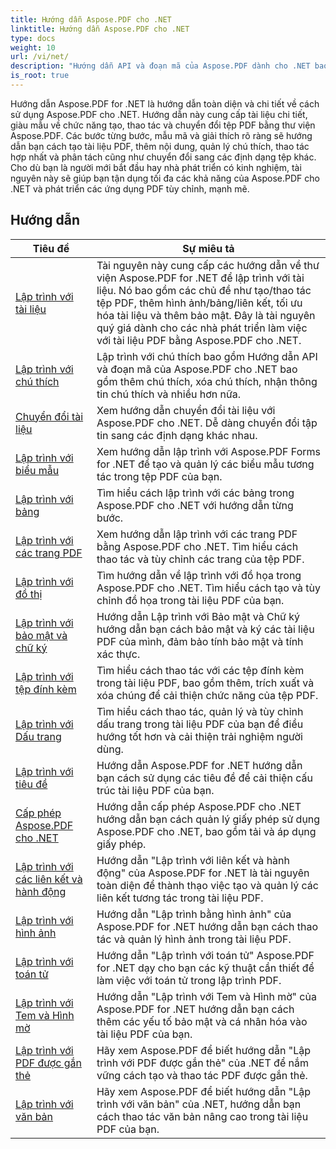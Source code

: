 ```yaml
---
title: Hướng dẫn Aspose.PDF cho .NET
linktitle: Hướng dẫn Aspose.PDF cho .NET
type: docs
weight: 10
url: /vi/net/
description: "Hướng dẫn API và đoạn mã của Aspose.PDF dành cho .NET bao gồm tạo, chỉnh sửa, chuyển đổi, in và nhiều tính năng khác sử dụng xử lý tài liệu PDF"
is_root: true
---
```


Hướng dẫn Aspose.PDF for .NET là hướng dẫn toàn diện và chi tiết về cách sử dụng Aspose.PDF cho .NET. Hướng dẫn này cung cấp tài liệu chi tiết, giàu mẫu về chức năng tạo, thao tác và chuyển đổi tệp PDF bằng thư viện Aspose.PDF. Các bước từng bước, mẫu mã và giải thích rõ ràng sẽ hướng dẫn bạn cách tạo tài liệu PDF, thêm nội dung, quản lý chú thích, thao tác hợp nhất và phân tách cũng như chuyển đổi sang các định dạng tệp khác. Cho dù bạn là người mới bắt đầu hay nhà phát triển có kinh nghiệm, tài nguyên này sẽ giúp bạn tận dụng tối đa các khả năng của Aspose.PDF cho .NET và phát triển các ứng dụng PDF tùy chỉnh, mạnh mẽ.

## Hướng dẫn
| Tiêu đề | Sự miêu tả |
| --- | --- | 
| [Lập trình với tài liệu](./programming-with-document/) | Tài nguyên này cung cấp các hướng dẫn về thư viện Aspose.PDF for .NET để lập trình với tài liệu. Nó bao gồm các chủ đề như tạo/thao tác tệp PDF, thêm hình ảnh/bảng/liên kết, tối ưu hóa tài liệu và thêm bảo mật. Đây là tài nguyên quý giá dành cho các nhà phát triển làm việc với tài liệu PDF bằng Aspose.PDF cho .NET. |
| [Lập trình với chú thích](./annotations/) | Lập trình với chú thích bao gồm Hướng dẫn API và đoạn mã của Aspose.PDF cho .NET bao gồm thêm chú thích, xóa chú thích, nhận thông tin chú thích và nhiều hơn nữa. |  
| [Chuyển đổi tài liệu](./document-conversion/) | Xem hướng dẫn chuyển đổi tài liệu với Aspose.PDF cho .NET. Dễ dàng chuyển đổi tập tin sang các định dạng khác nhau. |
| [Lập trình với biểu mẫu](./programming-with-forms/) | Xem hướng dẫn lập trình với Aspose.PDF Forms for .NET để tạo và quản lý các biểu mẫu tương tác trong tệp PDF của bạn. |
| [Lập trình với bảng](./programming-with-tables/) | Tìm hiểu cách lập trình với các bảng trong Aspose.PDF cho .NET với hướng dẫn từng bước. | 
| [Lập trình với các trang PDF](./programming-with-pdf-pages/) | Xem hướng dẫn lập trình với các trang PDF bằng Aspose.PDF cho .NET. Tìm hiểu cách thao tác và tùy chỉnh các trang của tệp PDF. |
| [Lập trình với đồ thị](./programming-with-graphs/) | Tìm hướng dẫn về lập trình với đồ họa trong Aspose.PDF cho .NET. Tìm hiểu cách tạo và tùy chỉnh đồ họa trong tài liệu PDF của bạn. |
| [Lập trình với bảo mật và chữ ký](./programming-with-security-and-signatures/) | Hướng dẫn Lập trình với Bảo mật và Chữ ký hướng dẫn bạn cách bảo mật và ký các tài liệu PDF của mình, đảm bảo tính bảo mật và tính xác thực. |
| [Lập trình với tệp đính kèm](./programming-with-attachments/) | Tìm hiểu cách thao tác với các tệp đính kèm trong tài liệu PDF, bao gồm thêm, trích xuất và xóa chúng để cải thiện chức năng của tệp PDF. |
| [Lập trình với Dấu trang](./programming-with-bookmarks/) | Tìm hiểu cách thao tác, quản lý và tùy chỉnh dấu trang trong tài liệu PDF của bạn để điều hướng tốt hơn và cải thiện trải nghiệm người dùng. |
| [Lập trình với tiêu đề](./programming-with-headings/) | Hướng dẫn Aspose.PDF for .NET hướng dẫn bạn cách sử dụng các tiêu đề để cải thiện cấu trúc tài liệu PDF của bạn. |
| [Cấp phép Aspose.PDF cho .NET](./licensing-aspose-pdf/) | Hướng dẫn cấp phép Aspose.PDF cho .NET hướng dẫn bạn cách quản lý giấy phép sử dụng Aspose.PDF cho .NET, bao gồm tải và áp dụng giấy phép. |
| [Lập trình với các liên kết và hành động](./programming-with-links-and-actions/) | Hướng dẫn "Lập trình với liên kết và hành động" của Aspose.PDF for .NET là tài nguyên toàn diện để thành thạo việc tạo và quản lý các liên kết tương tác trong tài liệu PDF. |
| [Lập trình với hình ảnh](./programming-with-images/) | Hướng dẫn "Lập trình bằng hình ảnh" của Aspose.PDF for .NET hướng dẫn bạn cách thao tác và quản lý hình ảnh trong tài liệu PDF. |
| [Lập trình với toán tử](./programming-with-operators/) | Hướng dẫn "Lập trình với toán tử" Aspose.PDF for .NET dạy cho bạn các kỹ thuật cần thiết để làm việc với toán tử trong lập trình PDF. |
| [Lập trình với Tem và Hình mờ](./programming-with-stamps-and-watermarks/) | Hướng dẫn "Lập trình với Tem và Hình mờ" của Aspose.PDF for .NET hướng dẫn bạn cách thêm các yếu tố bảo mật và cá nhân hóa vào tài liệu PDF của bạn. |
| [Lập trình với PDF được gắn thẻ](./programming-with-tagged-pdf/) | Hãy xem Aspose.PDF để biết hướng dẫn "Lập trình với PDF được gắn thẻ" của .NET để nắm vững cách tạo và thao tác PDF được gắn thẻ. |
| [Lập trình với văn bản](./programming-with-text/) | Hãy xem Aspose.PDF để biết hướng dẫn "Lập trình với văn bản" của .NET, hướng dẫn bạn cách thao tác văn bản nâng cao trong tài liệu PDF của bạn. |